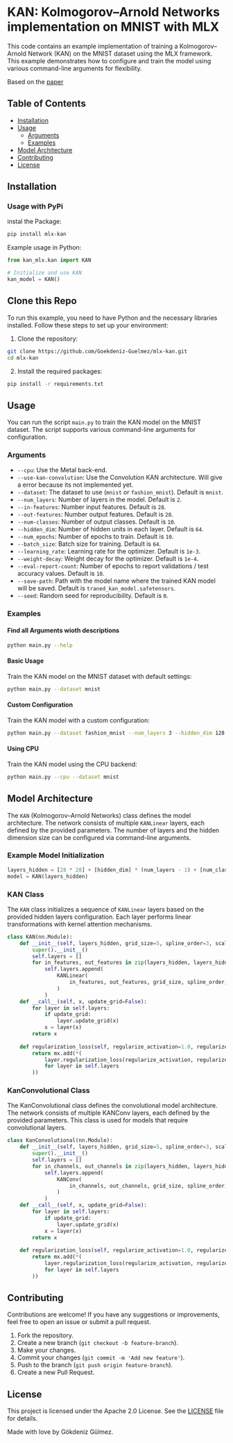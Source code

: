 # KAN: Kolmogorov–Arnold Networks implementation on MNIST with MLX

This code contains an example implementation of training a Kolmogorov–Arnold Network (KAN) on the MNIST dataset using the MLX framework. This example demonstrates how to configure and train the model using various command-line arguments for flexibility.

Based on the [paper](https://arxiv.org/pdf/2404.19756)

## Table of Contents

- [Installation](#installation)
- [Usage](#usage)
  - [Arguments](#arguments)
  - [Examples](#examples)
- [Model Architecture](#model-architecture)
- [Contributing](#contributing)
- [License](#license)

## Installation

### Usage with PyPi

instal the Package:

```sh
pip install mlx-kan
```

Example usage in Python:

```python
from kan_mlx.kan import KAN

# Initialize and use KAN
kan_model = KAN()
```

## Clone this Repo

To run this example, you need to have Python and the necessary libraries installed. Follow these steps to set up your environment:

1. Clone the repository:

```bash
git clone https://github.com/Goekdeniz-Guelmez/mlx-kan.git
cd mlx-kan
```

2. Install the required packages:

```bash
pip install -r requirements.txt
```

## Usage

You can run the script `main.py` to train the KAN model on the MNIST dataset. The script supports various command-line arguments for configuration.

### Arguments

- `--cpu`: Use the Metal back-end.
- `--use-kan-convolution`: Use the Convolution KAN architecture. Will give a error because its not implemented yet.
- `--dataset`: The dataset to use (`mnist` or `fashion_mnist`). Default is `mnist`.
- `--num_layers`: Number of layers in the model. Default is `2`.
- `--in-features`: Number input features. Default is `28`.
- `--out-features`: Number output features. Default is `28`.
- `--num-classes`: Number of output classes. Default is `10`.
- `--hidden_dim`: Number of hidden units in each layer. Default is `64`.
- `--num_epochs`: Number of epochs to train. Default is `10`.
- `--batch_size`: Batch size for training. Default is `64`.
- `--learning_rate`: Learning rate for the optimizer. Default is `1e-3`.
- `--weight-decay`: Weight decay for the optimizer. Default is `1e-4`.
- `--eval-report-count`: Number of epochs to report validations / test accuracy values. Default is `10`.
- `--save-path`: Path with the model name where the trained KAN model will be saved. Default is `traned_kan_model.safetensors`.
- `--seed`: Random seed for reproducibility. Default is `0`.

### Examples

#### Find all Arguments wioth descriptions

```sh
python main.py --help
```

#### Basic Usage

Train the KAN model on the MNIST dataset with default settings:

```sh
python main.py --dataset mnist
```

#### Custom Configuration

Train the KAN model with a custom configuration:

```sh
python main.py --dataset fashion_mnist --num_layers 3 --hidden_dim 128 --num_epochs 20 --batch_size 128 --learning_rate 0.0005 --seed 42
```

#### Using CPU

Train the KAN model using the CPU backend:

```sh
python main.py --cpu --dataset mnist
```

## Model Architecture

The `KAN` (Kolmogorov–Arnold Networks) class defines the model architecture. The network consists of multiple `KANLinear` layers, each defined by the provided parameters. The number of layers and the hidden dimension size can be configured via command-line arguments.

### Example Model Initialization

```python
layers_hidden = [28 * 28] + [hidden_dim] * (num_layers - 1) + [num_classes]
model = KAN(layers_hidden)
```

### KAN Class

The `KAN` class initializes a sequence of `KANLinear` layers based on the provided hidden layers configuration. Each layer performs linear transformations with kernel attention mechanisms.

```python
class KAN(nn.Module):
    def __init__(self, layers_hidden, grid_size=5, spline_order=3, scale_noise=0.1, scale_base=1.0, scale_spline=1.0, base_activation=nn.SiLU, grid_eps=0.02, grid_range=[-1, 1]):
        super().__init__()
        self.layers = []
        for in_features, out_features in zip(layers_hidden, layers_hidden[1:]):
            self.layers.append(
                KANLinear(
                    in_features, out_features, grid_size, spline_order, scale_noise, scale_base, scale_spline, base_activation, grid_eps, grid_range
                )
            )
    def __call__(self, x, update_grid=False):
        for layer in self.layers:
            if update_grid:
                layer.update_grid(x)
            x = layer(x)
        return x
    
    def regularization_loss(self, regularize_activation=1.0, regularize_entropy=1.0):
        return mx.add(*(
            layer.regularization_loss(regularize_activation, regularize_entropy) 
            for layer in self.layers
        ))
```

### KanConvolutional Class

The KanConvolutional class defines the convolutional model architecture. The network consists of multiple KANConv layers, each defined by the provided parameters. This class is used for models that require convolutional layers.

```python
class KanConvolutional(nn.Module):
    def __init__(self, layers_hidden, grid_size=5, spline_order=3, scale_noise=0.1, scale_base=1.0, scale_spline=1.0, base_activation=nn.SiLU, grid_eps=0.02, grid_range=[-1, 1]):
        super().__init__()
        self.layers = []
        for in_channels, out_channels in zip(layers_hidden, layers_hidden[1:]):
            self.layers.append(
                KANConv(
                    in_channels, out_channels, grid_size, spline_order, scale_noise, scale_base, scale_spline, base_activation, grid_eps, grid_range
                )
            )
    def __call__(self, x, update_grid=False):
        for layer in self.layers:
            if update_grid:
                layer.update_grid(x)
            x = layer(x)
        return x
    
    def regularization_loss(self, regularize_activation=1.0, regularize_entropy=1.0):
        return mx.add(*(
            layer.regularization_loss(regularize_activation, regularize_entropy) 
            for layer in self.layers
        ))
```

## Contributing

Contributions are welcome! If you have any suggestions or improvements, feel free to open an issue or submit a pull request.

1. Fork the repository.
2. Create a new branch (`git checkout -b feature-branch`).
3. Make your changes.
4. Commit your changes (`git commit -m 'Add new feature'`).
5. Push to the branch (`git push origin feature-branch`).
6. Create a new Pull Request.

## License

This project is licensed under the Apache 2.0 License. See the [LICENSE](LICENSE) file for details.

Made with love by Gökdeniz Gülmez.